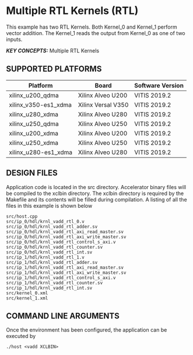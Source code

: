 Multiple RTL Kernels (RTL)
======================

This example has two RTL Kernels. Both Kernel_0 and Kernel_1 perform vector addition. The Kernel_1 reads the output from Kernel_0 as one of two inputs.

***KEY CONCEPTS:*** Multiple RTL Kernels

## SUPPORTED PLATFORMS
Platform | Board             | Software Version
---------|-------------------|-----------------
xilinx_u200_qdma|Xilinx Alveo U200|VITIS 2019.2
xilinx_v350-es1_xdma|Xilinx Versal V350|VITIS 2019.2
xilinx_u280_xdma|Xilinx Alveo U280|VITIS 2019.2
xilinx_u250_qdma|Xilinx Alveo U250|VITIS 2019.2
xilinx_u200_xdma|Xilinx Alveo U200|VITIS 2019.2
xilinx_u250_xdma|Xilinx Alveo U250|VITIS 2019.2
xilinx_u280-es1_xdma|Xilinx Alveo U280|VITIS 2019.2


##  DESIGN FILES
Application code is located in the src directory. Accelerator binary files will be compiled to the xclbin directory. The xclbin directory is required by the Makefile and its contents will be filled during compilation. A listing of all the files in this example is shown below

```
src/host.cpp
src/ip_0/hdl/krnl_vadd_rtl_0.v
src/ip_0/hdl/krnl_vadd_rtl_adder.sv
src/ip_0/hdl/krnl_vadd_rtl_axi_read_master.sv
src/ip_0/hdl/krnl_vadd_rtl_axi_write_master.sv
src/ip_0/hdl/krnl_vadd_rtl_control_s_axi.v
src/ip_0/hdl/krnl_vadd_rtl_counter.sv
src/ip_0/hdl/krnl_vadd_rtl_int.sv
src/ip_1/hdl/krnl_vadd_rtl_1.v
src/ip_1/hdl/krnl_vadd_rtl_adder.sv
src/ip_1/hdl/krnl_vadd_rtl_axi_read_master.sv
src/ip_1/hdl/krnl_vadd_rtl_axi_write_master.sv
src/ip_1/hdl/krnl_vadd_rtl_control_s_axi.v
src/ip_1/hdl/krnl_vadd_rtl_counter.sv
src/ip_1/hdl/krnl_vadd_rtl_int.sv
src/kernel_0.xml
src/kernel_1.xml
```

##  COMMAND LINE ARGUMENTS
Once the environment has been configured, the application can be executed by
```
./host <vadd XCLBIN>
```

